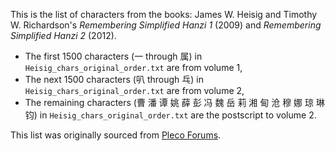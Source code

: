 This is the list of characters from the books: James W. Heisig and Timothy W. Richardson's *Remembering Simplified Hanzi 1* (2009) and *Remembering Simplified Hanzi 2* (2012).

- The first 1500 characters (一 through 属) in `Heisig_chars_original_order.txt` are from volume 1,
- The next 1500 characters (叭 through 乓) in `Heisig_chars_original_order.txt` are from volume 2,
- The remaining characters (曹 潘 谭 姚 薛 彭 冯 魏 岳 莉 湘 甸 沧 穆 娜 琼 琳 钧) in `Heisig_chars_original_order.txt` are the postscript to volume 2.

This list was originally sourced from [Pleco Forums](https://www.plecoforums.com/threads/heisigs-remembering-simplified-hanzi-1-2.3114/).
